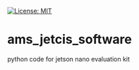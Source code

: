[![License: MIT](https://img.shields.io/badge/License-MIT-yellow.svg)](https://opensource.org/licenses/MIT)
# ams_jetcis_software
python code for jetson nano evaluation kit
